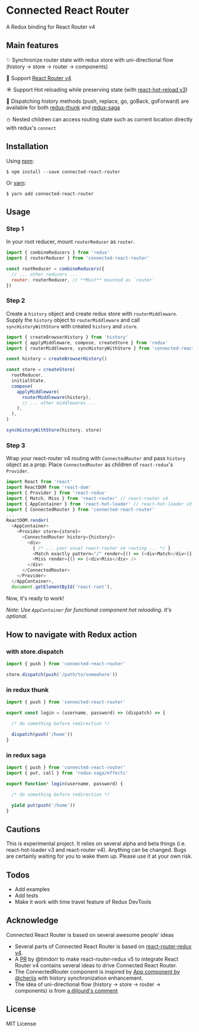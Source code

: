Connected React Router
======================
A Redux binding for React Router v4

Main features
-------------
:sparkles: Synchronize router state with redux store with uni-directional flow (history -> store -> router -> components)

:gift: Support [React Router v4](https://github.com/ReactTraining/react-router/tree/v4)

:sunny: Support Hot reloading while preserving state (with [react-hot-reload v3](https://github.com/gaearon/react-hot-loader/tree/next))

:tada: Dispatching history methods (push, replace, go, goBack, goForward) are available for both [redux-thunk](https://github.com/gaearon/redux-thunk) and [redux-saga](https://github.com/yelouafi/redux-saga)

:snowman: Nested children can access routing state such as current location directly with redux's `connect`

Installation
-----------
Using [npm](https://www.npmjs.com/):

    $ npm install --save connected-react-router

Or [yarn](https://yarnpkg.com/):

    $ yarn add connected-react-router

Usage
-----
### Step 1

In your root reducer, mount `routerReducer` as `router`.
``` js
import { combineReducers } from 'redux'
import { routerReducer } from 'connected-react-router'

const rootReducer = combineReducers({
  // ... other reducers ...
  router: routerReducer, // **Must** mounted as `router`
})
```


### Step 2

Create a `history` object and create redux store with `routerMiddleware`.
Supply the `history` object to `routerMiddleware` and call `syncHistoryWithStore` with created `history` and `store`.
```js
import { createBrowserHistory } from 'history'
import { applyMiddleware, compose, createStore } from 'redux'
import { routerMiddleware, syncHistoryWithStore } from 'connected-react-router'

const history = createBrowserHistory()

const store = createStore(
  rootReducer,
  initialState,
  compose(
    applyMiddleware(
      routerMiddleware(history),
      // ... other middlewares ...
    ),
  ),
)

syncHistoryWithStore(history, store)
```

### Step 3

Wrap your react-router v4 routing with `ConnectedRouter` and pass `history` object as a prop.
Place `ConnectedRouter` as children of `react-redux`'s `Provider`.

```js
import React from 'react'
import ReactDOM from 'react-dom'
import { Provider } from 'react-redux'
import { Match, Miss } from 'react-router' // react-router v4
import { AppContainer } from 'react-hot-loader' // react-hot-loader v3
import { ConnectedRouter } from 'connected-react-router'
...
ReactDOM.render(
  <AppContainer>
    <Provider store={store}>
      <ConnectedRouter history={history}>
        <div>
          { /* ... your usual react-router v4 routing ... */ }
          <Match exactly pattern="/" render={() => (<div>Match</div>)} />
          <Miss render={() => (<div>Miss</div> />
        </div>
      </ConnectedRouter>
    </Provider>
  </AppContainer>,
  document.getElementById('react-root'),
```
Now, it's ready to work!

*Note: Use `AppContainer` for functional component hot reloading. It's optional.*

## How to navigate with Redux action
### with store.dispatch
```js
import { push } from 'connected-react-router'

store.dispatch(push('/path/to/somewhere'))
```

### in redux thunk
```js
import { push } from 'connected-react-router'

export const login = (username, password) => (dispatch) => {

  /* do something before redirection */

  dispatch(push('/home'))
}

```
### in redux saga
```js
import { push } from 'connected-react-router'
import { put, call } from 'redux-saga/effects'

export function* login(username, password) {

  /* do something before redirection */

  yield put(push('/home'))
}
```

## Cautions
This is experimental project. It relies on several alpha and beta things (i.e. react-hot-loader v3 and react-router v4). Anything can be changed. Bugs are certainly waiting for you to wake them up. Please use it at your own risk.

## Todos
- Add examples
- Add tests
- Make it work with time travel feature of Redux DevTools

## Acknowledge
Connected React Router is based on several awesome people' ideas
- Several parts of Connected React Router is based on [react-router-redux v4](https://github.com/reactjs/react-router-redux/tree/v4.0.7).
- A [PR](https://github.com/reactjs/react-router-redux/pull/460) by @timdorr to make react-router-redux v5 to integrate React Router v4 contains several ideas to drive Connected React Router.
- The ConnectedRouter component is inspired by [App component by @cherijs](https://github.com/lourd/react-router4-redux-example/blob/master/src/App.js) with history synchronization enhancement.
- The idea of uni-directional flow (history -> store -> router -> components) is from [a @lourd's comment](https://github.com/reactjs/react-router-redux/pull/460#issuecomment-260999726)

## License
MIT License

